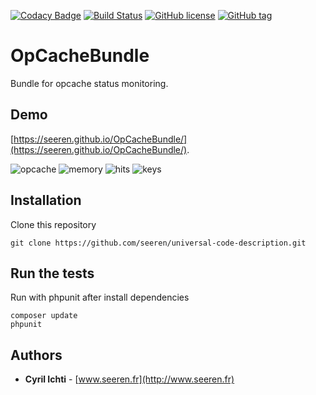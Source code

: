 [![Codacy Badge](https://api.codacy.com/project/badge/Grade/2992ce3462d24582a4f379034981b515)](https://www.codacy.com/app/seeren/OpCacheBundle?utm_source=github.com&amp;utm_medium=referral&amp;utm_content=seeren/OpCacheBundle&amp;utm_campaign=Badge_Grade) [![Build Status](https://travis-ci.org/seeren/OpCacheBundle.svg?branch=master)](https://travis-ci.org/seeren/OpCacheBundle) [![GitHub license](https://img.shields.io/badge/license-MIT-orange.svg)](https://raw.githubusercontent.com/seeren/view/master/LICENSE)  [![GitHub tag](https://img.shields.io/github/tag/seeren/OpCacheBundle.svg)](https://github.com/seeren/OpCacheBundle/releases)

# OpCacheBundle
Bundle for opcache status monitoring.

## Demo
[https://seeren.github.io/OpCacheBundle/](https://seeren.github.io/OpCacheBundle/).

![opcache](https://seeren.github.io/OpCacheBundle/opcache.jpg) ![memory](https://seeren.github.io/OpCacheBundle/memory.jpg) ![hits](https://seeren.github.io/OpCacheBundle/hits.jpg) ![keys](https://seeren.github.io/OpCacheBundle/keys.jpg)

## Installation
Clone this repository
```
git clone https://github.com/seeren/universal-code-description.git
```

## Run the tests
Run with phpunit after install dependencies
```
composer update
phpunit
```

## Authors
* **Cyril Ichti** - [www.seeren.fr](http://www.seeren.fr)